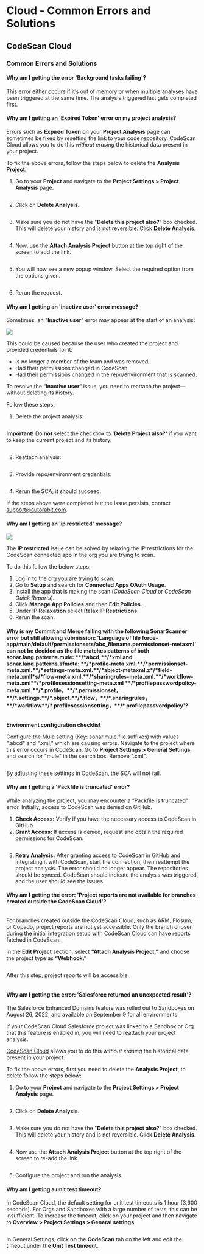 # Cloud - Common Errors and Solutions

## CodeScan Cloud

### Common Errors and Solutions

#### Why am I getting the error 'Background tasks failing'?&#x20;

This error either occurs if it’s out of memory or when multiple analyses have been triggered at the same time. The analysis triggered last gets completed first.

#### Why am I getting an 'Expired Token' error on my project analysis?

Errors such as **Expired Token** on your **Project Analysis** page can sometimes be fixed by resetting the link to your code repository. CodeScan Cloud allows you to do this _without erasing_ the historical data present in your project.

To fix the above errors, follow the steps below to delete the **Analysis Project:**

1. Go to your **Project** and navigate to the **Project Settings > Project Analysis** page.

<figure><img src="https://knowledgebase.autorabit.com/~gitbook/image?url=https%3A%2F%2F1912836914-files.gitbook.io%2F%7E%2Ffiles%2Fv0%2Fb%2Fgitbook-x-prod.appspot.com%2Fo%2Fspaces%252F9vAxMuDrkUkB4OXlH9CL%252Fuploads%252FjlDAU3lF0sY4VQsT4Amc%252Fimage.png%3Falt%3Dmedia%26token%3Da83ff6b8-3921-4780-a600-73a0528c8939&#x26;width=768&#x26;dpr=4&#x26;quality=100&#x26;sign=d695dae8&#x26;sv=2" alt=""><figcaption></figcaption></figure>

2. Click on **Delete Analysis**.

<figure><img src="https://knowledgebase.autorabit.com/~gitbook/image?url=https%3A%2F%2F1912836914-files.gitbook.io%2F%7E%2Ffiles%2Fv0%2Fb%2Fgitbook-x-prod.appspot.com%2Fo%2Fspaces%252F9vAxMuDrkUkB4OXlH9CL%252Fuploads%252FPtvecOs4DvxVfhklOlef%252Fimage.png%3Falt%3Dmedia%26token%3Df4d35269-1eb4-49f7-8007-af7e0fa941a9&#x26;width=768&#x26;dpr=4&#x26;quality=100&#x26;sign=f45c5862&#x26;sv=2" alt=""><figcaption></figcaption></figure>

3. Make sure you do not have the "**Delete this project also?**" box checked. This will delete your history and is not reversible. Click **Delete Analysis**.

<figure><img src="https://knowledgebase.autorabit.com/~gitbook/image?url=https%3A%2F%2F1912836914-files.gitbook.io%2F%7E%2Ffiles%2Fv0%2Fb%2Fgitbook-x-prod.appspot.com%2Fo%2Fspaces%252F9vAxMuDrkUkB4OXlH9CL%252Fuploads%252FJQlratKw4gNSM78oJO9Q%252Fimage.png%3Falt%3Dmedia%26token%3D31789e6a-a83f-4f4c-b574-98780d28369a&#x26;width=768&#x26;dpr=4&#x26;quality=100&#x26;sign=7cba9d7&#x26;sv=2" alt=""><figcaption></figcaption></figure>

4. Now, use the **Attach Analysis Project** button at the top right of the screen to add the link.

<figure><img src="https://knowledgebase.autorabit.com/~gitbook/image?url=https%3A%2F%2F1912836914-files.gitbook.io%2F%7E%2Ffiles%2Fv0%2Fb%2Fgitbook-x-prod.appspot.com%2Fo%2Fspaces%252F9vAxMuDrkUkB4OXlH9CL%252Fuploads%252F9XV4FEd05jMN8noFpwM5%252Fimage.png%3Falt%3Dmedia%26token%3D8b92e06d-42f3-4bb4-b3cd-19d8229ff517&#x26;width=768&#x26;dpr=4&#x26;quality=100&#x26;sign=2629d7d2&#x26;sv=2" alt=""><figcaption></figcaption></figure>

5. You will now see a new popup window. Select the required option from the options given.

<figure><img src="https://knowledgebase.autorabit.com/~gitbook/image?url=https%3A%2F%2F1912836914-files.gitbook.io%2F%7E%2Ffiles%2Fv0%2Fb%2Fgitbook-x-prod.appspot.com%2Fo%2Fspaces%252F9vAxMuDrkUkB4OXlH9CL%252Fuploads%252F6g1URPxNdZlPF25SLpqv%252Fimage.png%3Falt%3Dmedia%26token%3D263b9688-7e35-42d3-ba2d-5ea8690e30ed&#x26;width=768&#x26;dpr=4&#x26;quality=100&#x26;sign=6a62fae2&#x26;sv=2" alt=""><figcaption></figcaption></figure>

6. Rerun the request.

#### Why am I getting an 'inactive user' error message?

Sometimes, an "**Inactive user**" error may appear at the start of an analysis:

![](https://knowledgebase.autorabit.com/~gitbook/image?url=https%3A%2F%2F1912836914-files.gitbook.io%2F%7E%2Ffiles%2Fv0%2Fb%2Fgitbook-x-prod.appspot.com%2Fo%2Fspaces%252F9vAxMuDrkUkB4OXlH9CL%252Fuploads%252FUlxMqF9eZjJVggBcOMjb%252Fimage.png%3Falt%3Dmedia%26token%3Dad01ad32-cb59-4bbf-9fba-eca99ed41eb2\&width=768\&dpr=4\&quality=100\&sign=b0b3b0ba\&sv=2)

This could be caused because the user who created the project and provided credentials for it:

* Is no longer a member of the team and was removed.
* Had their permissions changed in CodeScan.
* Had their permissions changed in the repo/environment that is scanned.

To resolve the “**Inactive user**“ issue, you need to reattach the project—without deleting its history.

Follow these steps:

1. Delete the project analysis:

<figure><img src="https://knowledgebase.autorabit.com/~gitbook/image?url=https%3A%2F%2F1912836914-files.gitbook.io%2F%7E%2Ffiles%2Fv0%2Fb%2Fgitbook-x-prod.appspot.com%2Fo%2Fspaces%252F9vAxMuDrkUkB4OXlH9CL%252Fuploads%252FVHZkjz1ZwMnN2M1yKWH1%252Fimage.png%3Falt%3Dmedia%26token%3D9bd14e0f-f243-497f-8278-addd4a5332fe&#x26;width=768&#x26;dpr=4&#x26;quality=100&#x26;sign=1f0315a4&#x26;sv=2" alt=""><figcaption></figcaption></figure>

**Important!** Do **not** select the checkbox to '**Delete Project also?'** if you want to keep the current project and its history:

<figure><img src="https://knowledgebase.autorabit.com/~gitbook/image?url=https%3A%2F%2F1912836914-files.gitbook.io%2F%7E%2Ffiles%2Fv0%2Fb%2Fgitbook-x-prod.appspot.com%2Fo%2Fspaces%252F9vAxMuDrkUkB4OXlH9CL%252Fuploads%252FT9x5wKokEeJl9EVROsWp%252Fimage.png%3Falt%3Dmedia%26token%3Dc8c35fc2-a285-4928-be5e-b53d9bb2516f&#x26;width=768&#x26;dpr=4&#x26;quality=100&#x26;sign=61a3418c&#x26;sv=2" alt=""><figcaption></figcaption></figure>

2. Reattach analysis:

<figure><img src="https://knowledgebase.autorabit.com/~gitbook/image?url=https%3A%2F%2F1912836914-files.gitbook.io%2F%7E%2Ffiles%2Fv0%2Fb%2Fgitbook-x-prod.appspot.com%2Fo%2Fspaces%252F9vAxMuDrkUkB4OXlH9CL%252Fuploads%252FkMD8jvNvSntFehn4CTKF%252Fimage.png%3Falt%3Dmedia%26token%3D3f6418d3-dcd8-4d6d-8db0-096689ec6dad&#x26;width=768&#x26;dpr=4&#x26;quality=100&#x26;sign=a7be57d8&#x26;sv=2" alt=""><figcaption></figcaption></figure>

3. Provide repo/environment credentials:

<figure><img src="https://knowledgebase.autorabit.com/~gitbook/image?url=https%3A%2F%2F1912836914-files.gitbook.io%2F%7E%2Ffiles%2Fv0%2Fb%2Fgitbook-x-prod.appspot.com%2Fo%2Fspaces%252F9vAxMuDrkUkB4OXlH9CL%252Fuploads%252FecrzFoDeeZxtKyFmhdGs%252Fimage.png%3Falt%3Dmedia%26token%3Dadf6ffb3-ce85-4685-bd26-44cc4a88e69a&#x26;width=768&#x26;dpr=4&#x26;quality=100&#x26;sign=3d7c071f&#x26;sv=2" alt=""><figcaption></figcaption></figure>

4. Rerun the SCA; it should succeed.

If the steps above were completed but the issue persists, contact [support@autorabit.com](mailto:support@autorabit.com).

#### Why am I getting an 'ip restricted' message?

![](https://knowledgebase.autorabit.com/~gitbook/image?url=https%3A%2F%2F1912836914-files.gitbook.io%2F%7E%2Ffiles%2Fv0%2Fb%2Fgitbook-x-prod.appspot.com%2Fo%2Fspaces%252F9vAxMuDrkUkB4OXlH9CL%252Fuploads%252FfstI2XxSk8CuRCJWmCAc%252Fimage.png%3Falt%3Dmedia%26token%3D956a5ef0-a01d-467c-82ec-32716edcc55b\&width=768\&dpr=4\&quality=100\&sign=542c3c22\&sv=2)

The **IP restricted** issue can be solved by relaxing the IP restrictions for the CodeScan connected app in the org you are trying to scan.

To do this follow the below steps:

1. Log in to the org you are trying to scan.
2. Go to **Setup** and search for **Connected Apps OAuth Usage**.
3. Install the app that is making the scan (_CodeScan Cloud_ or _CodeScan Quick Reports_).
4. Click **Manage App Policies** and then **Edit Policies**.
5. Under **IP Relaxation** select **Relax IP Restrictions**.
6. Rerun the scan.

#### Why is my Commit and Merge failing with the following SonarScanner error but still allowing submission: 'Language of file force-app/main/default/permissionsets/abc\_filename.permissionset-metaxml' can not be decided as the file matches patterns of both sonar.lang.patterns.mule: \*\*/\*abcd,\*\*/\*xml and sonar.lanq.patterns.sfmeta: \*\*/\*profile-meta.xml.\*\*/\*permissionset-meta.xml.\*\*/\*settings-meta.xml.\*\*/\*abject-metaxml.z\*/\*field-meta.xmll\*s/\*fiow-meta.xml.\*\*/\*sharingrules-meta.xml.\*\*/\*workflow-meta.xml\*\*/\*profilesessionsetting-meta.xml \*\*/\*profilepasswordpolicy-meta.xml.\*\*/\*.profile，\*\*/\*.permissionset，\*\*/\*.settings.\*\*/\*.object.\*\*/\*.flow，\*\*/\*.sharingrules，\*\*/\*warkflow\*\*/\*.profilesessionsetting，\*\*/\*.profilepassvordpolicy'?

<figure><img src="https://knowledgebase.autorabit.com/~gitbook/image?url=https%3A%2F%2F1912836914-files.gitbook.io%2F%7E%2Ffiles%2Fv0%2Fb%2Fgitbook-x-prod.appspot.com%2Fo%2Fspaces%252F9vAxMuDrkUkB4OXlH9CL%252Fuploads%252FgBRBEhfLgCocTQGUbyJT%252Fimage.png%3Falt%3Dmedia%26token%3D43e5fbe8-4e8d-4201-a4ea-a43a944d77c6&#x26;width=768&#x26;dpr=4&#x26;quality=100&#x26;sign=394d5661&#x26;sv=2" alt=""><figcaption></figcaption></figure>

**Environment configuration checklist**

Configure the Mule setting (Key: sonar.mule.file.suffixes) with values ".abcd" and ".xml," which are causing errors. Navigate to the project where this error occurs in CodeScan. Go to **Project Settings > General Settings**, and search for "mule" in the search box. Remove ".xml".

<figure><img src="https://knowledgebase.autorabit.com/~gitbook/image?url=https%3A%2F%2F1912836914-files.gitbook.io%2F%7E%2Ffiles%2Fv0%2Fb%2Fgitbook-x-prod.appspot.com%2Fo%2Fspaces%252F9vAxMuDrkUkB4OXlH9CL%252Fuploads%252FuE01vFHzeO7wnUDt0FF2%252Fimage.png%3Falt%3Dmedia%26token%3Df91eb0c2-fa66-448b-92f8-f5eb97908453&#x26;width=768&#x26;dpr=4&#x26;quality=100&#x26;sign=e9105416&#x26;sv=2" alt=""><figcaption></figcaption></figure>

By adjusting these settings in CodeScan, the SCA will not fail.

#### Why am I getting a 'Packfile is truncated' error?

While analyzing the project, you may encounter a “Packfile is truncated” error. Initially, access to CodeScan was denied on GitHub.&#x20;

1. **Check Access:** Verify if you have the necessary access to CodeScan in GitHub.
2. **Grant Access:** If access is denied, request and obtain the required permissions for CodeScan.

<figure><img src="https://knowledgebase.autorabit.com/~gitbook/image?url=https%3A%2F%2F1912836914-files.gitbook.io%2F%7E%2Ffiles%2Fv0%2Fb%2Fgitbook-x-prod.appspot.com%2Fo%2Fspaces%252F9vAxMuDrkUkB4OXlH9CL%252Fuploads%252FtBr5qh68WOHLi6xxUuMk%252Fimage.png%3Falt%3Dmedia%26token%3D5c13835b-da26-4a57-9e5b-f2811adfab2b&#x26;width=768&#x26;dpr=4&#x26;quality=100&#x26;sign=a4c1dec5&#x26;sv=2" alt=""><figcaption></figcaption></figure>

3. **Retry Analysis:** After granting access to CodeScan in GitHub and integrating it with CodeScan, start the connection, then reattempt the project analysis. The error should no longer appear. The repositories should be synced. CodeScan should indicate the analysis was triggered, and the user should see the issues.

#### Why am I getting the error: 'Project reports are not available for branches created outside the CodeScan Cloud'?

<figure><img src="https://knowledgebase.autorabit.com/~gitbook/image?url=https%3A%2F%2F1912836914-files.gitbook.io%2F%7E%2Ffiles%2Fv0%2Fb%2Fgitbook-x-prod.appspot.com%2Fo%2Fspaces%252F9vAxMuDrkUkB4OXlH9CL%252Fuploads%252FjmxYnLe4X2u5Mjuk1mP6%252Fimage.png%3Falt%3Dmedia%26token%3Dcbbc4a69-1f13-4096-97e1-bf38a8c3ddd8&#x26;width=768&#x26;dpr=4&#x26;quality=100&#x26;sign=2c9917e1&#x26;sv=2" alt=""><figcaption></figcaption></figure>

For branches created outside the CodeScan Cloud, such as ARM, Flosum, or Copado, project reports are not yet accessible. Only the branch chosen during the initial integration setup with CodeScan Cloud can have reports fetched in CodeScan.

In the **Edit Project** section, select **“Attach Analysis Project,”** and choose the project type as **“Webhook.”**

<figure><img src="https://knowledgebase.autorabit.com/~gitbook/image?url=https%3A%2F%2F1912836914-files.gitbook.io%2F%7E%2Ffiles%2Fv0%2Fb%2Fgitbook-x-prod.appspot.com%2Fo%2Fspaces%252F9vAxMuDrkUkB4OXlH9CL%252Fuploads%252FXfgm8cx3eZXsXWEo8LR5%252Fimage.png%3Falt%3Dmedia%26token%3Dd55cec61-a520-440d-af9c-4a9be4e5277a&#x26;width=768&#x26;dpr=4&#x26;quality=100&#x26;sign=b8774736&#x26;sv=2" alt=""><figcaption></figcaption></figure>

After this step, project reports will be accessible.

<figure><img src="https://knowledgebase.autorabit.com/~gitbook/image?url=https%3A%2F%2F1912836914-files.gitbook.io%2F%7E%2Ffiles%2Fv0%2Fb%2Fgitbook-x-prod.appspot.com%2Fo%2Fspaces%252F9vAxMuDrkUkB4OXlH9CL%252Fuploads%252FMO1JR4tsfUSL7qumqUkH%252Fimage.png%3Falt%3Dmedia%26token%3Da564a6d6-3879-4873-b4d7-39817d99a064&#x26;width=768&#x26;dpr=4&#x26;quality=100&#x26;sign=83274c30&#x26;sv=2" alt=""><figcaption></figcaption></figure>

#### Why am I getting the error: 'Salesforce returned an unexpected result'?

The Salesforce Enhanced Domains feature was rolled out to Sandboxes on August 26, 2022, and available on September 9 for all environments.

If your CodeScan Cloud Salesforce project was linked to a Sandbox or Org that this feature is enabled in, you will need to reattach your project analysis.

[CodeScan Cloud](https://www.codescan.io/products/cloud/) allows you to do this _without erasing_ the historical data present in your project.

To fix the above errors, first you need to delete the **Analysis Project**, to delete follow the steps below:

1. Go to your **Project** and navigate to the **Project Settings > Project Analysis** page.

<figure><img src="https://knowledgebase.autorabit.com/~gitbook/image?url=https%3A%2F%2F1912836914-files.gitbook.io%2F%7E%2Ffiles%2Fv0%2Fb%2Fgitbook-x-prod.appspot.com%2Fo%2Fspaces%252F9vAxMuDrkUkB4OXlH9CL%252Fuploads%252F9z5szRXVzz06mcunqfeo%252Fimage.png%3Falt%3Dmedia%26token%3Da96e3cb7-af1d-4ae9-a843-c94482c67474&#x26;width=768&#x26;dpr=4&#x26;quality=100&#x26;sign=9a71d326&#x26;sv=2" alt=""><figcaption></figcaption></figure>

2. Click on **Delete Analysis**.

<figure><img src="https://knowledgebase.autorabit.com/~gitbook/image?url=https%3A%2F%2F1912836914-files.gitbook.io%2F%7E%2Ffiles%2Fv0%2Fb%2Fgitbook-x-prod.appspot.com%2Fo%2Fspaces%252F9vAxMuDrkUkB4OXlH9CL%252Fuploads%252FOYA7k37lrCMTNJrbDriH%252Fimage.png%3Falt%3Dmedia%26token%3D6fc4ce1b-d7e2-460a-8745-3879f26ca7cd&#x26;width=768&#x26;dpr=4&#x26;quality=100&#x26;sign=5c016941&#x26;sv=2" alt=""><figcaption></figcaption></figure>

3. Make sure you do not have the "**Delete this project also?**" box checked. This will delete your history and is not reversible. Click **Delete Analysis**.

<figure><img src="https://knowledgebase.autorabit.com/~gitbook/image?url=https%3A%2F%2F1912836914-files.gitbook.io%2F%7E%2Ffiles%2Fv0%2Fb%2Fgitbook-x-prod.appspot.com%2Fo%2Fspaces%252F9vAxMuDrkUkB4OXlH9CL%252Fuploads%252F5xNukWwAWVbeaJfIH0uC%252Fimage.png%3Falt%3Dmedia%26token%3Dde98d291-38d7-4b45-872d-c9e9d1a3bc33&#x26;width=768&#x26;dpr=4&#x26;quality=100&#x26;sign=6ece50ef&#x26;sv=2" alt=""><figcaption></figcaption></figure>

4. Now use the **Attach Analysis Project** button at the top right of the screen to re-add the link.

<figure><img src="https://knowledgebase.autorabit.com/~gitbook/image?url=https%3A%2F%2F1912836914-files.gitbook.io%2F%7E%2Ffiles%2Fv0%2Fb%2Fgitbook-x-prod.appspot.com%2Fo%2Fspaces%252F9vAxMuDrkUkB4OXlH9CL%252Fuploads%252FzjE3ULDdSHCl6RdnnkJq%252Fimage.png%3Falt%3Dmedia%26token%3D0092887f-780d-4796-b68e-2d10f2ac1b81&#x26;width=768&#x26;dpr=4&#x26;quality=100&#x26;sign=8263b3d7&#x26;sv=2" alt=""><figcaption></figcaption></figure>

5. Configure the project and run the analysis.

#### Why am I getting a unit test timeout?&#x20;

In CodeScan Cloud, the default setting for unit test timeouts is 1 hour (3,600 seconds). For Orgs and Sandboxes with a large number of tests, this can be insufficient. To increase the timeout, click on your project and then navigate to **Overview > Project Settings > General settings**.

<figure><img src="https://knowledgebase.autorabit.com/~gitbook/image?url=https%3A%2F%2F1912836914-files.gitbook.io%2F%7E%2Ffiles%2Fv0%2Fb%2Fgitbook-x-prod.appspot.com%2Fo%2Fspaces%252F9vAxMuDrkUkB4OXlH9CL%252Fuploads%252Fv3LJPVcqQJHgdwGWRCHj%252Fimage.png%3Falt%3Dmedia%26token%3D997da7b2-9f1f-4dd3-afe1-d733748d84e7&#x26;width=768&#x26;dpr=4&#x26;quality=100&#x26;sign=b04741e1&#x26;sv=2" alt=""><figcaption></figcaption></figure>

In General Settings, click on the **CodeScan** tab on the left and edit the timeout under the **Unit Test timeout**.

<figure><img src="https://knowledgebase.autorabit.com/~gitbook/image?url=https%3A%2F%2F1912836914-files.gitbook.io%2F%7E%2Ffiles%2Fv0%2Fb%2Fgitbook-x-prod.appspot.com%2Fo%2Fspaces%252F9vAxMuDrkUkB4OXlH9CL%252Fuploads%252F8udG8vy8Ymz3W6eHO9iR%252Fimage.png%3Falt%3Dmedia%26token%3Dd1f6976f-f328-4fb2-a847-c3c908a5eb8a&#x26;width=768&#x26;dpr=4&#x26;quality=100&#x26;sign=35d822ee&#x26;sv=2" alt=""><figcaption></figcaption></figure>
